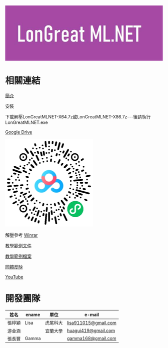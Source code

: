 ![Logo](LMLNET.jpg)

# 相關連結

[簡介](/CHT/Introduction.pdf)

安裝

下載解壓LonGreatMLNET-X64.7z或LonGreatMLNET-X86.7z---後請執行 LonGreatMLNET.exe 

[Google Drive](https://drive.google.com/drive/folders/1OD5pQfMMWH2KqYxNaQeACFvs2F-nMMcJ?usp=sharing)

[![baidu](2dCode.png)](http://baidu.longreat.net)


解壓參考  [Winrar](https://www.win-rar.com/)


[教學範例文件](https://drive.google.com/drive/folders/1XUF5HQbWiac2Z4qwqRIfWqDGCTfffruw?usp=sharing)

[教學範例檔案](/TeachingExample.zip)

[回饋反映](http://fb.longreat.net)

[YouTube](http://youtube.longreat.net)


# 開發團隊

| 姓名  | ename  | 單位 |  e-mail |
| -------|------ | -------|------ |
| 張楟穎 | Lisa | 虎尾科大   | [lisa911015@gmail.com](lisa911015@gmail.com)  |
| 游金涵 |  | 宜蘭大學   | [huagui419@gmail.com](huagui419@gmail.com)  |
| 張長豐 | Gamma |    | [gamma168@gmail.com](gamma168@gmail.com)  |
